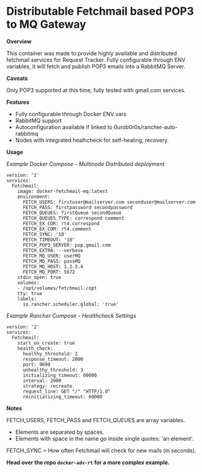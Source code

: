 # Distributable Fetchmail based POP3 to MQ Gateway

 **Overview**

This container was made to provide highly available and distributed fetchmail services for Request Tracker.
Fully configurable through ENV variables, it will fetch and publish POP3 emails into a RabbitMQ Server.

**Caveats**

Only POP3 supported at this time, fully tested with gmail.com services.

**Features**

- Fully configurable through Docker ENV vars
- RabbitMQ support
- Autoconfiguration available if linked to 0urob0r0s/rancher-auto-rabbitmq
- Nodes with integrated healhcheck for self-healing, recovery.

**Usage**

*Example Docker Compose - Multinode Distributed deployment*

```
version: '2'
services:
  Fetchmail:
    image: docker-fetchmail-mq:latest
    environment:
      FETCH_USERS: firstuser@mailserver.com seconduser@mailserver.com
      FETCH_PASS: firstpassword secondpassword
      FETCH_QUEUES: firstQueue secondQueue
      FETCH_QUEUES_TYPE: correspond comment
      FETCH_EX_COR: rt4.correspond
      FETCH_EX_COM: rt4.comment
      FETCH_SYNC: '10'
      FETCH_TIMEOUT: '10'
      FETCH_POP3_SERVER: pop.gmail.com
      FETCH_EXTRA: --verbose
      FETCH_MQ_USER: userMQ
      FETCH_MQ_PASS: passMQ
      FETCH_MQ_HOST: 1.2.3.4
      FETCH_MQ_PORT: 5672
    stdin_open: true
    volumes:
    - /opt/volumes/fetchmail:/opt
    tty: true
    labels:
      io.rancher.scheduler.global: 'true'
```

*Example Rancher Compose - Healthcheck Settings*

```
version: '2'
services:
  Fetchmail:
    start_on_create: true
    health_check:
      healthy_threshold: 2
      response_timeout: 2000
      port: 9090
      unhealthy_threshold: 3
      initializing_timeout: 60000
      interval: 2000
      strategy: recreate
      request_line: GET "/" "HTTP/1.0"
      reinitializing_timeout: 60000
```

**Notes**

FETCH_USERS, FETCH_PASS and FETCH_QUEUES are array variables.
 - Elements are separated by spaces.
 - Elements with space in the name go inside single quotes: 'an element'.

FETCH_SYNC = How often Fetchmail will check for new mails (in seconds).


**Head over the repo `docker-adv-rt` for a more complex example.**

